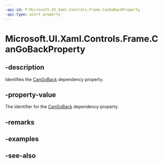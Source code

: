 ```yaml
---
-api-id: P:Microsoft.UI.Xaml.Controls.Frame.CanGoBackProperty
-api-type: winrt property
---
```


<!-- Property syntax
public Windows.UI.Xaml.DependencyProperty CanGoBackProperty { get; }
-->

# Microsoft.UI.Xaml.Controls.Frame.CanGoBackProperty

## -description
Identifies the [CanGoBack](frame_cangoback.md) dependency property.

## -property-value
The identifier for the [CanGoBack](frame_cangoback.md) dependency property.

## -remarks

## -examples

## -see-also
